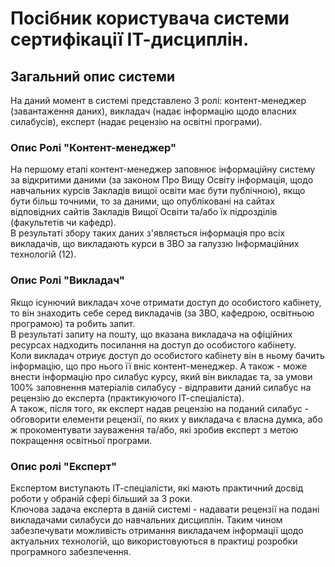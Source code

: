 # Посібник користувача системи сертифікації ІТ-дисциплін.
## Загальний опис системи
На даний момент в системі представлено 3 ролі: контент-менеджер (завантаження даних), викладач (надає інформацію щодо власних силабусів), експерт (надає рецензію на освітні програми).  

### Опис Ролі "Контент-менеджер"
На першому етапі контент-менеджер заповнює інформаційну систему за відкритими даними (за законом Про Вищу Освіту інформація, щодо навчальних курсів Закладів вищої освіти має бути публічною), якщо бути більш точними, то за даними, що опубліковані на сайтах відповідних сайтів Закладів Вищої Освіти та/або їх підрозділів (факультетів чи кафедр).  
В результаті збору таких даних з'являється інформація про всіх викладачів, що викладають курси в ЗВО за галуззю Інформаційних технологій (12).  
  
### Опис Ролі "Викладач"
Якщо ісунючий викладач хоче отримати доступ до особистого кабінету, то він знаходить себе серед викладачів (за ЗВО, кафедрою, освітньою програмою) та робить запит.  
В результаті запиту на пошту, що вказана викладача на офіційних ресурсах надходить посилання на доступ до особистого кабінету.  
Коли викладач отриує доступ до особистого кабінету він в ньому бачить інформацію, що про нього її вніс контент-менеджер.  А також - може внести інформацію про силабус курсу, який він викладає та, за умови 100% заповнення матеріалів силабусу - відправити даний силабус на рецензію до експерта (практикуючого ІТ-спеціаліста).  
А також, після того, як експерт надав рецензію на поданий силабус - обговорити елементи рецензії, по яких у викладача є власна думка, або ж прокоментувати зауваження та/або, які зробив експерт з метою покращення освітньої програми.  
  
### Опис ролі "Експерт"
Експертом виступають ІТ-спеціалісти, які мають практичний досвід роботи у обраній сфері більший за 3 роки.  
Ключова задача експерта в даній системі - надавати рецензії на подані викладачами силабуси до навчальних дисциплін. Таким чином забезпечувати можливість отримання викладачем інформації щодо актуальних технологій, що використовуються в практиці розробки програмного забезпечення.  
  


